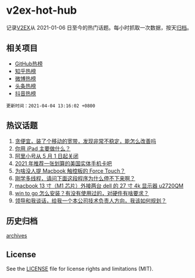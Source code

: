 # v2ex-hot-hub

 记录[V2EX](https://www.v2ex.com/)从 2021-01-06 日至今的热门话题。每小时抓取一次数据，按天[归档](archives)。
 
 ## 相关项目

- [GitHub热榜](https://github.com/lonnyzhang423/github-hot-hub)
- [知乎热榜](https://github.com/lonnyzhang423/zhihu-hot-hub)
- [微博热榜](https://github.com/lonnyzhang423/weibo-hot-hub)
- [头条热榜](https://github.com/lonnyzhang423/toutiao-hot-hub)
- [抖音热榜](https://github.com/lonnyzhang423/douyin-hot-hub)


 `更新时间：2021-04-04 13:16:02 +0800`

## 热议话题

1. [贪便宜，装了个移动的宽带，发现非常不稳定，能怎么改善吗](https://www.v2ex.com/t/767800)
1. [你用 iPad 主要做什么？](https://www.v2ex.com/t/767856)
1. [阿里小号从 5 月 1 日起关闭](https://www.v2ex.com/t/767780)
1. [2021 年推荐一张划算的美国实体手机卡吧](https://www.v2ex.com/t/767793)
1. [为啥没人提 Macbook 触控板的 Force Touch？](https://www.v2ex.com/t/767864)
1. [刚学多线程，请问下面这段程序为什么停不下来啊？](https://www.v2ex.com/t/767839)
1. [macbook 13 寸（M1 芯片）外接两台 dell 的 27 寸 4k 显示器 u2720QM](https://www.v2ex.com/t/767784)
1. [win to go 怎么安装？有没有使用过的，对硬件有啥要求？](https://www.v2ex.com/t/767773)
1. [领导和我谈话，给我一个本公司技术负责人方向，我该如何规划？](https://www.v2ex.com/t/767885)

## 历史归档

[archives](archives)

## License

See the [LICENSE](LICENSE) file for license rights and limitations (MIT).
